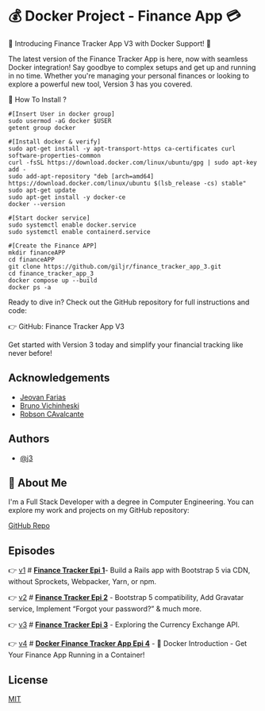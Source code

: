 
#  💰  Docker Project - Finance App  💳


🚀 Introducing Finance Tracker App V3 with Docker Support! 🚀

The latest version of the Finance Tracker App is here, now with seamless Docker integration! Say goodbye to complex setups and get up and running in no time. Whether you're managing your personal finances or looking to explore a powerful new tool, Version 3 has you covered.

🔹 How To Install ?

    #[Insert User in docker group]
    sudo usermod -aG docker $USER
    getent group docker

    #[Install docker & verify]
    sudo apt-get install -y apt-transport-https ca-certificates curl software-properties-common
    curl -fsSL https://download.docker.com/linux/ubuntu/gpg | sudo apt-key add -
    sudo add-apt-repository "deb [arch=amd64] https://download.docker.com/linux/ubuntu $(lsb_release -cs) stable"
    sudo apt-get update
    sudo apt-get install -y docker-ce
    docker --version

    #[Start docker service]
    sudo systemctl enable docker.service
    sudo systemctl enable containerd.service

    #[Create the Finance APP]
    mkdir financeAPP
    cd financeAPP
    git clone https://github.com/giljr/finance_tracker_app_3.git
    cd finance_tracker_app_3
    docker compose up --build
    docker ps -a
    
    

Ready to dive in? Check out the GitHub repository for full instructions and code:

👉 GitHub: Finance Tracker App V3

Get started with Version 3 today and simplify your financial tracking like never before!

## Acknowledgements

 - [Jeovan Farias](https://www.linkedin.com/in/jeovan-f-6283b8145/)
 - [Bruno Vichinheski](https://www.linkedin.com/in/brunovichinheski/)
 - [Robson CAvalcante](https://www.linkedin.com/in/robson-machado-cavalcante/)

## Authors

- [@j3](https://github.com/giljr)


## 🚀 About Me
I'm a Full Stack Developer with a degree in Computer Engineering. You can explore my work and projects on my GitHub repository:

[GitHub Repo](https://github.com/giljr/fiscal_service_app)

## Episodes


👉 [v1](/) # **[Finance Tracker Epi 1](https://medium.com/jungletronics/new-finance-tracker-rails-app-c9dae81033a2)**- Build a Rails app with Bootstrap 5 via CDN, without Sprockets, Webpacker, Yarn, or npm.

👉 [v2](/) # **[Finance Tracker Epi 2](https://medium.com/jungletronics/new-finance-tracker-rails-app-99ad85b5f721)** - Bootstrap 5 compatibility, Add Gravatar service, Implement “Forgot your password?” & much more.


👉 [v3](/) # **[Finance Tracker Epi 3](https://medium.com/jungletronics/new-finance-tracker-rails-app-d423bce93828)** - Exploring the Currency Exchange API.


👉 [v4](/) # **[Docker Finance Tracker App Epi 4](https://medium.com/jungletronics/docker-intro-1c73f32db840)** - 🚀 Docker Introduction - Get Your Finance App Running in a Container!




    
## License

[MIT](https://choosealicense.com/licenses/mit/)

